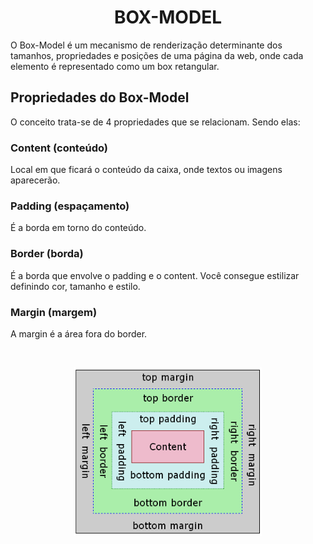 <h1 align="center"> BOX-MODEL </h1>

O Box-Model é um mecanismo de renderização determinante dos tamanhos, propriedades e posições de uma página da web, onde cada elemento é representado como um box retangular.

## Propriedades do Box-Model
O conceito trata-se de 4 propriedades que se relacionam. Sendo elas:

### Content (conteúdo)
Local em que ficará o conteúdo da caixa, onde textos ou imagens aparecerão.

### Padding (espaçamento)
É a borda em torno do conteúdo.

### Border (borda)
É a borda que envolve o padding e o content. Você consegue estilizar definindo cor, tamanho e estilo.

### Margin (margem)
A margin é a área fora do border.

<br>

<p align="center">
    <img src="../CSS/assets/images/box_model.png" width="300px" aling="center">
</p>
